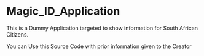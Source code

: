 # Magic_ID_Application

This is a Dummy Application targeted to show information for South African Citizens.

You can Use this Source Code with prior information given to the Creator
